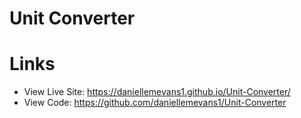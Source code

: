 # Unit Converter


# Links

- View Live Site: https://daniellemevans1.github.io/Unit-Converter/
- View Code: https://github.com/daniellemevans1/Unit-Converter
